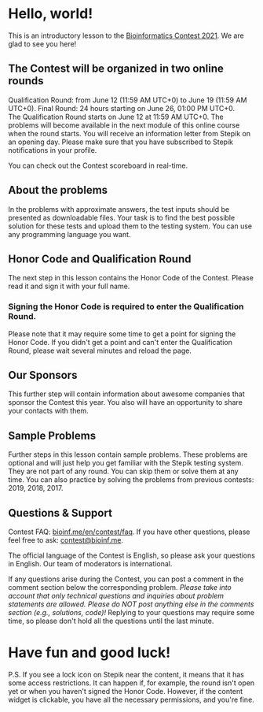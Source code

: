 # Hello, world!
This is an introductory lesson to the [Bioinformatics Contest 2021](https://bioinf.me/contest). We are glad to see you here!

## The Contest will be organized in two online rounds
Qualification Round: from June 12 (11:59 AM UTC+0) to June 19 (11:59 AM UTC+0).
Final Round: 24 hours starting on June 26, 01:00 PM UTC+0.  
The Qualification Round starts on June 12 at 11:59 AM UTC+0. The problems will become available in the next module of this online course when the round starts. You will receive an information letter from Stepik on an opening day. Please make sure that you have subscribed to Stepik notifications in your profile.

You can check out the Contest scoreboard in real-time.

## About the problems
In the problems with approximate answers, the test inputs should be presented as downloadable files. Your task is to find the best possible solution for these tests and upload them to the testing system. You can use any programming language you want.

## Honor Code and Qualification Round
The next step in this lesson contains the Honor Code of the Сontest. Please read it and sign it with your full name. 

### Signing the Honor Code is required to enter the Qualification Round.

Please note that it may require some time to get a point for signing the Honor Code. If you didn't get a point and can't enter the Qualification Round, please wait several minutes and reload the page.

## Our Sponsors
This further step will contain information about awesome companies that sponsor the Contest this year.  You also will have an opportunity to share your contacts with them.

## Sample Problems
Further steps in this lesson contain sample problems. These problems are optional and will just help you get familiar with the Stepik testing system. They are not part of any round. You can skip them or solve them at any time. You can also practice by solving the problems from previous contests: 2019, 2018, 2017.

## Questions & Support
Contest FAQ: [bioinf.me/en/contest/faq](bioinf.me/en/contest/faq).  If you have other questions, please feel free to 
ask: [contest@bioinf.me]().

The official language of the Contest is English, so please ask your questions in English. Our team of moderators is international. 

If any questions arise during the Contest, you can post a comment in the comment section below the corresponding 
problem. *Please take into account that only technical questions and inquiries about problem statements are allowed. 
Please do NOT post anything else in the comments section (e.g., solutions, code)!* Replying to your questions may require some time, so please don't hold all the questions until the last minute.

# Have fun and good luck!
P.S. If you see a lock icon on Stepik near the content, it means that it has some access restrictions. It can happen if, for example, the round isn't open yet or when you haven't signed the Honor Code. However, if the content widget is clickable, you have all the necessary permissions, and you're fine.